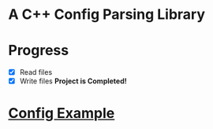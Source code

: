 # A C++ Config Parsing Library

# Progress
- [x] Read files
- [x] Write files
**Project is Completed!**

# [Config Example](https://github.com/colinm22283/config/blob/main/demo.cfg)
